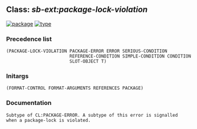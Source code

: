 ## Class: ***sb-ext:package-lock-violation***
[![package](https://img.shields.io/badge/Package-SB--EXT-5f9ea0.svg?style=social&colorA=999999)](../) [![type](https://img.shields.io/badge/Type-Class-5f9ea0.svg?style=social&colorA=999999)](../#class) 
### Precedence list
```
(PACKAGE-LOCK-VIOLATION PACKAGE-ERROR ERROR SERIOUS-CONDITION
                        REFERENCE-CONDITION SIMPLE-CONDITION CONDITION
                        SLOT-OBJECT T)
```
### Initargs
```
(FORMAT-CONTROL FORMAT-ARGUMENTS REFERENCES PACKAGE)
```
### Documentation
```
Subtype of CL:PACKAGE-ERROR. A subtype of this error is signalled
when a package-lock is violated.
```
